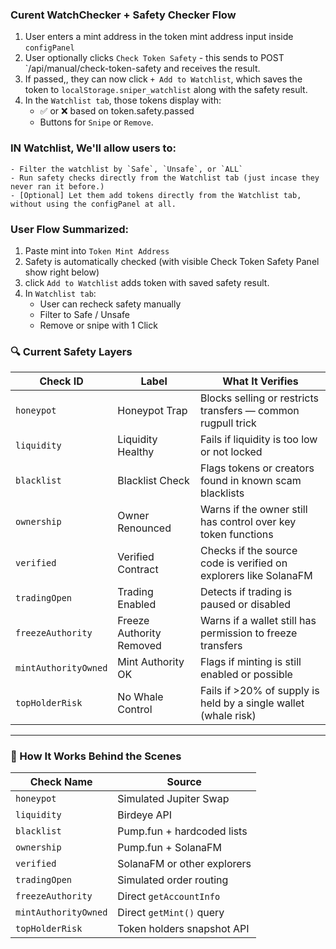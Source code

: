 ### Curent WatchChecker + Safety Checker Flow 
1. User enters a mint address in the token mint address input inside `configPanel`
2. User optionally clicks `Check Token Safety` - this sends to POST `/api/manual/check-token-safety and receives the
result. 
3. If passed,, they can now click `+ Add to Watchlist`, which saves the token to `localStorage.sniper_watchlist` 
along with the safety result. 
4. In the `Watchlist tab`, those tokens display with: 
    - ✅ or ❌ based on token.safety.passed
    - Buttons for `Snipe` or `Remove`. 


### IN Watchlist, We'll allow users to: 
    - Filter the watchlist by `Safe`, `Unsafe`, or `ALL`
    - Run safety checks directly from the Watchlist tab (just incase they never ran it before.)
    - [Optional] Let them add tokens directly from the Watchlist tab, without using the configPanel at all. 



### User Flow Summarized: 
1. Paste mint into `Token Mint Address`
2. Safety is automatically checked (with visible Check Token Safety Panel show right below)
3. click `Add to Watchlist` adds token with saved safety result.
4. In `Watchlist tab`:
    - User can recheck safety manually 
    - Filter to Safe / Unsafe
    - Remove or snipe with 1 Click



### 🔍 Current Safety Layers

| **Check ID**         | **Label**                   | **What It Verifies**                                                                 |
|----------------------|-----------------------------|----------------------------------------------------------------------------------------|
| `honeypot`           | Honeypot Trap               | Blocks selling or restricts transfers — common rugpull trick                          |
| `liquidity`          | Liquidity Healthy           | Fails if liquidity is too low or not locked                                           |
| `blacklist`          | Blacklist Check             | Flags tokens or creators found in known scam blacklists                               |
| `ownership`          | Owner Renounced             | Warns if the owner still has control over key token functions                         |
| `verified`           | Verified Contract           | Checks if the source code is verified on explorers like SolanaFM                      |
| `tradingOpen`        | Trading Enabled             | Detects if trading is paused or disabled                                              |
| `freezeAuthority`    | Freeze Authority Removed    | Warns if a wallet still has permission to freeze transfers                            |
| `mintAuthorityOwned` | Mint Authority OK           | Flags if minting is still enabled or possible                                         |
| `topHolderRisk`      | No Whale Control            | Fails if >20% of supply is held by a single wallet (whale risk)                       |

---

### 🧠 How It Works Behind the Scenes

| **Check Name**        | **Source**                          |
|------------------------|--------------------------------------|
| `honeypot`             | Simulated Jupiter Swap              |
| `liquidity`            | Birdeye API                         |
| `blacklist`            | Pump.fun + hardcoded lists          |
| `ownership`            | Pump.fun + SolanaFM                 |
| `verified`             | SolanaFM or other explorers         |
| `tradingOpen`          | Simulated order routing             |
| `freezeAuthority`      | Direct `getAccountInfo`             |
| `mintAuthorityOwned`   | Direct `getMint()` query            |
| `topHolderRisk`        | Token holders snapshot API          |
